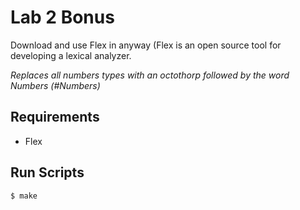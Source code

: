 # Lab 2 Bonus

Download and use Flex in anyway (Flex is an open source tool for developing a lexical analyzer.
 
*Replaces all numbers types with an octothorp followed by the word Numbers (#Numbers)*

## Requirements
- Flex

## Run Scripts
```sh
$ make
```